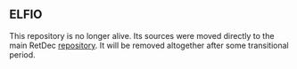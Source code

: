 ## ELFIO

This repository is no longer alive. Its sources were moved directly to the main RetDec [repository](https://github.com/avast/retdec). It will be removed altogether after some transitional period.
